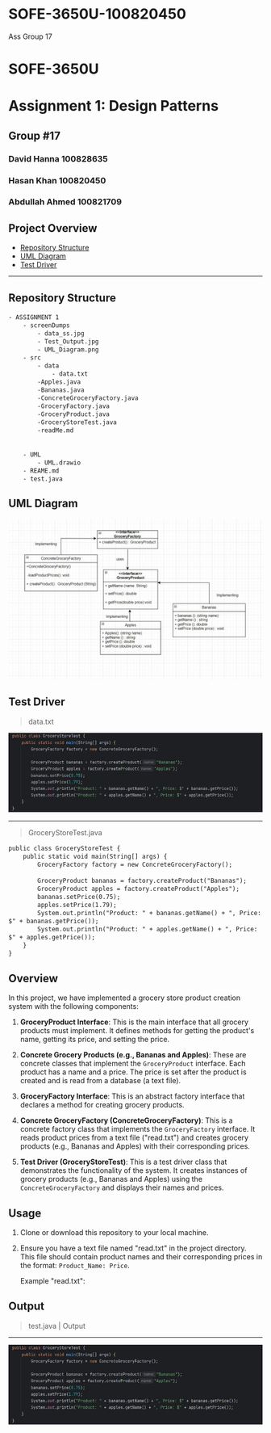 # SOFE-3650U-100820450
Ass Group 17 
# SOFE-3650U

# Assignment 1: Design Patterns

## Group #17

### David Hanna 100828635
### Hasan Khan 100820450
### Abdullah Ahmed 100821709


## Project Overview

- [Repository Structure](#repository-structure)
- [UML Diagram](#uml-diagram)
- [Test Driver](#test-driver)

---

## Repository Structure

```
- ASSIGNMENT 1
	- screenDumps
		- data_ss.jpg
		- Test_Output.jpg
		- UML_Diagram.png
	- src
		- data
			- data.txt
		-Apples.java
        -Bananas.java
        -ConcreteGroceryFactory.java
        -GroceryFactory.java
        -GroceryProduct.java
        -GroceryStoreTest.java
        -readMe.md


	- UML
		- UML.drawio
	- REAME.md
	- test.java
```

## UML Diagram

![](./Assignment_GRP_17/image/uml.jpg)

## Test Driver

> data.txt

![](./Assignment_GRP_17/image/test.jpg)

---

> GroceryStoreTest.java

```
public class GroceryStoreTest {
    public static void main(String[] args) {
        GroceryFactory factory = new ConcreteGroceryFactory();

        GroceryProduct bananas = factory.createProduct("Bananas");
        GroceryProduct apples = factory.createProduct("Apples");
        bananas.setPrice(0.75);
        apples.setPrice(1.79);
        System.out.println("Product: " + bananas.getName() + ", Price: $" + bananas.getPrice());
        System.out.println("Product: " + apples.getName() + ", Price: $" + apples.getPrice());
    }
}

```

## Overview

In this project, we have implemented a grocery store product creation system with the following components:

1. **GroceryProduct Interface**: This is the main interface that all grocery products must implement. It defines methods for getting the product's name, getting its price, and setting the price.

2. **Concrete Grocery Products (e.g., Bananas and Apples)**: These are concrete classes that implement the `GroceryProduct` interface. Each product has a name and a price. The price is set after the product is created and is read from a database (a text file).

3. **GroceryFactory Interface**: This is an abstract factory interface that declares a method for creating grocery products.

4. **Concrete GroceryFactory (ConcreteGroceryFactory)**: This is a concrete factory class that implements the `GroceryFactory` interface. It reads product prices from a text file ("read.txt") and creates grocery products (e.g., Bananas and Apples) with their corresponding prices.

5. **Test Driver (GroceryStoreTest)**: This is a test driver class that demonstrates the functionality of the system. It creates instances of grocery products (e.g., Bananas and Apples) using the `ConcreteGroceryFactory` and displays their names and prices.

## Usage

1. Clone or download this repository to your local machine.

2. Ensure you have a text file named "read.txt" in the project directory. This file should contain product names and their corresponding prices in the format: `Product_Name: Price`.

   Example "read.txt":

## Output
> test.java | Output
---
![](./Assignment_GRP_17/image/test.jpg)
